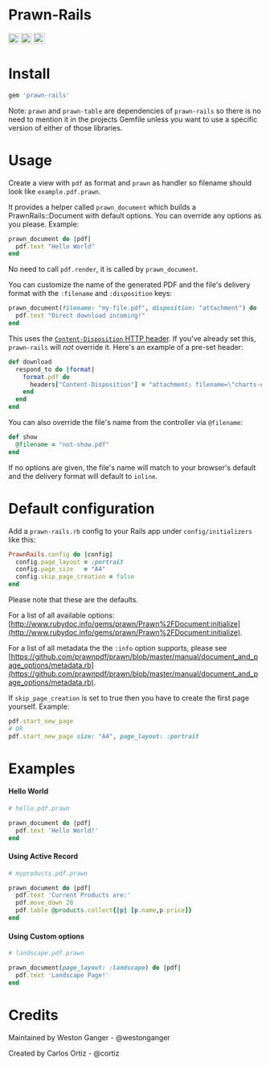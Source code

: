 # Prawn-Rails
<a href="https://badge.fury.io/rb/prawn-rails" target="_blank"><img height="21" style='border:0px;height:21px;' border='0' src="https://badge.fury.io/rb/prawn-rails.svg" alt="Gem Version"></a>
<a href='https://rubygems.org/gems/prawn-rails' target='_blank'><img height='21' style='border:0px;height:21px;' src='https://ruby-gem-downloads-badge.herokuapp.com/prawn-rails?label=rubygems&type=total&total_label=downloads&color=brightgreen' border='0' alt='RubyGems Downloads' /></a>
<a href='https://ko-fi.com/A5071NK' target='_blank'><img height='22' style='border:0px;height:22px;' src='https://az743702.vo.msecnd.net/cdn/kofi1.png?v=a' border='0' alt='Buy Me a Coffee' /></a>


# Install
```ruby
gem 'prawn-rails'
```

Note: `prawn` and `prawn-table` are dependencies of `prawn-rails` so there is no need to mention it in the projects Gemfile unless you want to use a specific version of either of those libraries.

# Usage
Create a view with `pdf` as format and `prawn` as handler so filename should look like `example.pdf.prawn`.

It provides a helper called `prawn_document` which builds a PrawnRails::Document with default options. You can override any options as you please. Example:

```ruby
prawn_document do |pdf|
  pdf.text "Hello World"
end
```

No need to call `pdf.render`, it is called by `prawn_document`.

You can customize the name of the generated PDF and the file's delivery format with the `:filename` and `:disposition` keys:

```ruby
prawn_document(filename: "my-file.pdf", disposition: "attachment") do |pdf|
  pdf.text "Direct download incoming!"
end
```

This uses the [`Content-Disposition` HTTP header](https://developer.mozilla.org/en-US/docs/Web/HTTP/Headers/Content-Disposition#As_a_response_header_for_the_main_body). If you've already set this, `prawn-rails` will *not* override it. Here's an example of a pre-set header:

```ruby
def download
  respond_to do |format|
    format.pdf do
      headers["Content-Disposition"] = "attachment; filename=\"charts-#{Time.now.to_i}.pdf\""
    end
  end
end
```

You can also override the file's name from the controller via `@filename`:

```ruby
def show
  @filename = "not-show.pdf"
end
```

If no options are given, the file's name will match to your browser's default and the delivery format will default to `inline`.

# Default configuration

Add a `prawn-rails.rb` config to your Rails app under `config/initializers` like this:

```ruby
PrawnRails.config do |config|
  config.page_layout = :portrait
  config.page_size   = "A4"
  config.skip_page_creation = false
end
```

Please note that these are the defaults.

For a list of all available options: [http://www.rubydoc.info/gems/prawn/Prawn%2FDocument:initialize](http://www.rubydoc.info/gems/prawn/Prawn%2FDocument:initialize).

For a list of all metadata the the `:info` option supports, please see [https://github.com/prawnpdf/prawn/blob/master/manual/document_and_page_options/metadata.rb](https://github.com/prawnpdf/prawn/blob/master/manual/document_and_page_options/metadata.rb).

If `skip_page_creation` is set to true then you have to create the first page yourself. Example:

```ruby
pdf.start_new_page
# OR
pdf.start_new_page size: "A4", page_layout: :portrait
```

# Examples

#### Hello World

```ruby
# hello.pdf.prawn

prawn_document do |pdf|
  pdf.text 'Hello World!'
end
```

#### Using Active Record

```ruby
# myproducts.pdf.prawn

prawn_document do |pdf|
  pdf.text 'Current Products are:'
  pdf.move_down 20
  pdf.table @products.collect{|p| [p.name,p.price]}
end
```
#### Using Custom options

```ruby
# landscape.pdf.prawn

prawn_document(page_layout: :landscape) do |pdf|
  pdf.text 'Landscape Page!'
end
```

# Credits

Maintained by Weston Ganger - @westonganger

Created by Carlos Ortiz - @cortiz

